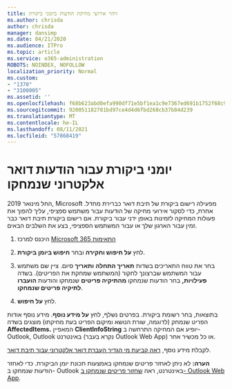 ```yaml
---
title: זיהוי אירועי מחיקת הודעות ביומני ביקורת
ms.author: chrisda
author: chrisda
manager: dansimp
ms.date: 04/21/2020
ms.audience: ITPro
ms.topic: article
ms.service: o365-administration
ROBOTS: NOINDEX, NOFOLLOW
localization_priority: Normal
ms.custom:
- "1370"
- "3100005"
ms.assetid: ''
ms.openlocfilehash: f68b623abd0efa990df71e5bf1ea1c9e7367ed691b1752f68c971e973922a63d
ms.sourcegitcommit: 920051182781bd97ce4d4d6fbd268cb37b84d239
ms.translationtype: MT
ms.contentlocale: he-IL
ms.lasthandoff: 08/11/2021
ms.locfileid: "57868419"
---
```

# <a name="audit-logs-for-deleted-email-messages"></a>יומני ביקורת עבור הודעות דואר אלקטרוני שנמחקו

החל מינואר 2019, Microsoft מפעילה רישום ביקורת של תיבת דואר כברירת מחדל. אחרת, כדי לסקור אירועי מחיקה של הודעות עבור משתמש ספציפי, עליך להפוך את פעולות המחיקה לזמינות באופן ידני עבור ביקורת. אם רישום ביקורת תיבת דואר כבר זמין עבור הארגון שלך או עבור המשתמש הספציפי, בצע את השלבים הבאים.

1. היכנס למרכז [Microsoft 365 התאימות](https://protection.office.com/)

2. לחץ **על חיפוש וחקירה** ובחר **חיפוש ביומן ביקורת**.

3. בחר את טווח התאריכים בשדות **תאריך התחלה** **ותאריך** סיום. ציין שם משתמש עבור המשתמש שברצונך לחקור (המשתמש שמחקת את הפריטים). בשדה **פעילויות,** בחר הודעות שנמחקו **מהתיקיה פריטים** שנמחקו והודעות **הועברו לתיקיה פריטים שנמחקו**.

4. לחץ **על חיפוש**.

בתוצאות, בחר רשומת ביקורת. בפרטים נשלף, לחץ **על מידע נוסף**. מידע נוסף אודות הפריט שנמחק (לדוגמה, שורת הנושא ומיקום הפריט בעת מחיקתו) מוצגים בשדה **AffectedItems.** המאפיין **ClientInfoString** יופיע אם המחיקה התרחשה ב- Outlook, Outlook באינטרנט (נקרא בעבר Outlook Web App) או כל מכשיר אחר.

לקבלת מידע נוסף, [ראה קביעת מי הגדיר העברת דואר אלקטרוני עבור תיבת דואר](https://docs.microsoft.com/microsoft-365/compliance/auditing-troubleshooting-scenarios#determine-if-a-user-deleted-email-items).

**הערה:** לא ניתן לאחזר פריטים שנמחקו באמצעות תכונת יומן הביקורת. כדי לאחזר הודעות שנמחקו ב- Outlook באינטרנט, ראה [שחזור פריטים שנמחקו ב- Outlook Web App](https://support.office.com/article/C3D8FC15-EEEF-4F1C-81DF-E27964B7EDD4).
